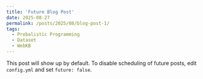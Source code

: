 ```yaml
---
title: 'Future Blog Post'
date: 2025-08-27
permalink: /posts/2025/08/blog-post-1/
tags:
  - Probalistic Programming
  - Dataset
  - WebKB
---
```


This post will show up by default. To disable scheduling of future posts, edit `config.yml` and set `future: false`. 